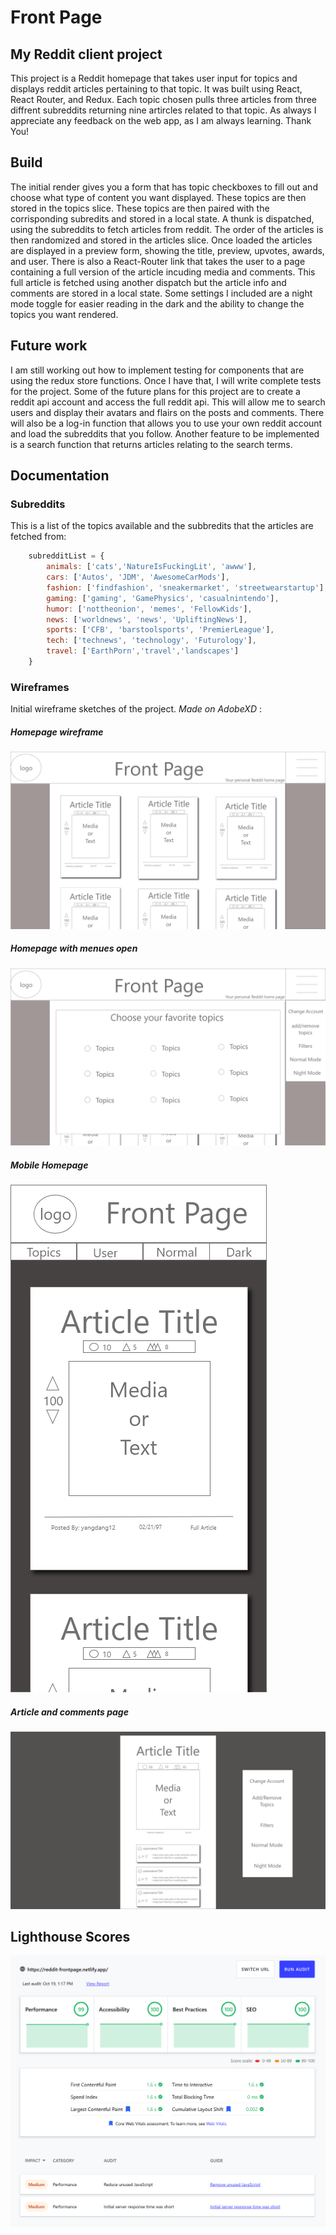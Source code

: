 # Front Page
## My Reddit client project

This project is a Reddit homepage that takes user input for topics and displays reddit articles pertaining to that topic. It was 
built using React, React Router, and Redux. Each topic chosen pulls three articles from three diffrent subreddits returning nine artircles related to that topic. As always I appreciate any feedback on the web app, as I am always learning. Thank You!


## Build

The initial render gives you a form that has topic checkboxes to fill out and choose what type of content you want displayed. These topics are then stored in the topics slice. These topics are then paired with the corrisponding subredits and stored in a local state. A thunk is dispatched, using the subreddits to fetch articles from reddit. The order of the articles is then randomized and stored in the articles slice. Once loaded the articles are displayed in a preview form, showing the title, preview, upvotes, awards, and user. There is also a React-Router link that takes the user to a page containing a full version of the article incuding media and comments. This full article is fetched using another dispatch but the article info and comments are stored in a local state. Some settings I included are a night mode toggle for easier reading in the dark and the ability to change the topics you want rendered.

## Future work
I am still working out how to implement testing for components that are using the redux store functions. Once I have that, I will write complete tests for the project.
Some of the future plans for this project are to create a reddit api account and access the full reddit api. This will allow me to search users and display their avatars and flairs on the posts and comments. There will also be a log-in function that allows you to use your own reddit account and load the subreddits that you follow. Another feature to be implemented is a search function that returns articles relating to the search terms.

## Documentation

### Subreddits
This is a list of the topics available and the subbredits that the articles are fetched from:
```javascript
    subredditList = {
        animals: ['cats','NatureIsFuckingLit', 'awww'],
        cars: ['Autos', 'JDM', 'AwesomeCarMods'],
        fashion: ['findfashion', 'sneakermarket', 'streetwearstartup'],
        gaming: ['gaming', 'GamePhysics', 'casualnintendo'],
        humor: ['nottheonion', 'memes', 'FellowKids'],
        news: ['worldnews', 'news', 'UpliftingNews'],
        sports: ['CFB', 'barstoolsports', 'PremierLeague'],
        tech: ['technews', 'technology', 'Futurology'],
        travel: ['EarthPorn','travel','landscapes']
    }
```
### Wireframes
Initial wireframe sketches of the project. *Made on AdobeXD* :

##### Homepage wireframe
![Homepage Wireframe](./documents/homepage-wireframe.png)

##### Homepage with menues open
![Homepage with opitions](./documents/homepage-options.png)

##### Mobile Homepage
![Homepage mobile](./documents/homepage-mobile.png)

##### Article and comments page
![Article page](./documents/article-page.png)


## Lighthouse Scores

![lighthouse score](./documents/lighthouse.png)
